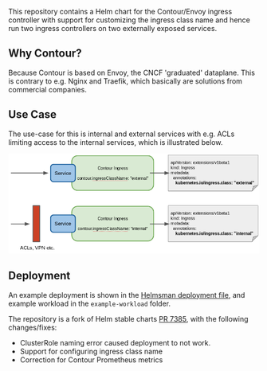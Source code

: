 This repository contains a Helm chart for the Contour/Envoy ingress controller
with support for customizing the ingress class name and hence run two ingress
controllers on two externally exposed services.

## Why Contour?

Because Contour is based on Envoy, the CNCF 'graduated' dataplane. This is
contrary to e.g. Nginx and Traefik, which basically are solutions from
commercial companies.

## Use Case

The use-case for this is internal and external services with e.g. ACLs limiting
access to the internal services, which is illustrated below.

![Externa and internal ingresses](ingress_int_ext.png)

## Deployment

An example deployment is shown in the [Helmsman deployment
file](deployment/helmsman.yaml), and example workload in the `example-workload`
folder.

The repository is a fork of Helm stable charts [PR
7385](https://github.com/helm/charts/pull/7385), with the following changes/fixes:

- ClusterRole naming error caused deployment to not work.
- Support for configuring ingress class name
- Correction for Contour Prometheus metrics

